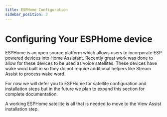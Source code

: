 ```yaml
---
title: ESPHome Configuration
sidebar_position: 3
---
```


# Configuring Your ESPHome device

ESPHome is an open source platform which allows users to incorporate ESP powered devices into Home Assistant.  Recently great work was done to allow for these devices to be used as voice satellites.  These devices have wake word built in so they do not require additional helpers like Stream Assist to process wake word.

For now we will defer you to ESPHome for satellite configuration and installation steps but in the future we plan to expand this section for complete documentation.

A working ESPHome satellite is all that is needed to move to the View Assist installation step.


